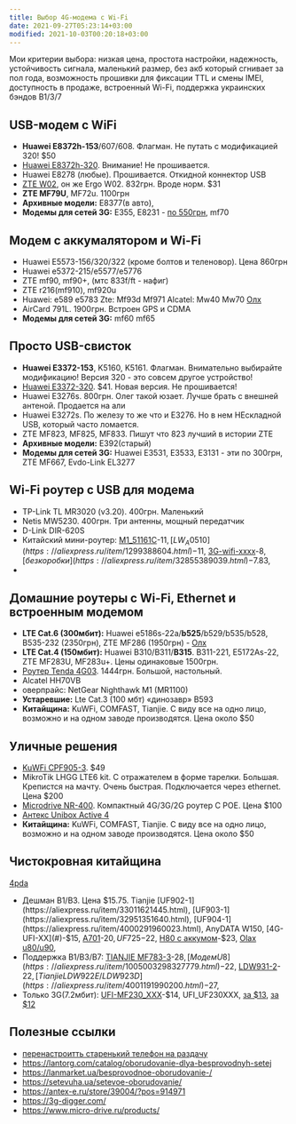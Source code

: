 ```yaml
---
title: Выбор 4G-модема с Wi-Fi
date: 2021-09-27T05:23:14+03:00
modified: 2021-10-03T00:20:18+03:00
---
```


Мои критерии выбора: низкая цена, простота настройки, надежность, устойчивость сигнала, маленький размер, без акб который сгнивает за пол года, возможность прошивки для фиксации TTL и смены IMEI, доступность в продаже, встроенный Wi-Fi, поддержка украинских бэндов B1/3/7

## USB-модем с WiFi
- **Huawei E8372h-153**/607/608. Флагман. Не путать с модификацией 320! $50
- [Huawei E8372h-320](#elmir). Внимание! Не прошивается. 
- Huawei E8278 (любые). Прошивается. Откидной коннектор USB
- [ZTE W02](https://elmir.ua/3g_4g_modems_and_routers/4g_router_ergo_w02.html), он же Ergo W02. 832грн. Вроде норм. $31
- **ZTE MF79U**, MF72u. 1100грн
- **Архивные модели:** E8377(в авто), 
- **Модемы для сетей 3G:** E355, Е8231 - [по 550грн](https://www.olx.ua/591328309), mf70 


## Модем с аккумалятором и Wi-Fi
- Huawei E5573-156/320/322 (кроме болтов и теленовор). Цена 860грн
- Huawei e5372-215/e5577/e5776
- ZTE mf90, mf90+, (мтс 833f/ft - нафиг)
- ZTE r216(mf910), mf920u  
- Huawei: e589 e5783 Zte: Mf93d Mf971 Alcatel: Mw40 Mw70 [Олх](https://www.olx.ua/664017921)
- AirCard 791L. 1900грн. Встроен GPS и CDMA
- **Модемы для сетей 3G:** mf60 mf65


## Просто USB-свисток
- **Huawei E3372-153**, K5160, K5161. Флагман. Внимательно выбирайте модификацию! Версия 320 - это совсем другое устройство! 
- [Huawei E3372-320](https://elmir.ua/3g_4g_modems_and_routers/4g_modem_huawei_e3372h-320.html). $41. Новая версия. Не прошивается!
- Huawei E3276s. 800грн. Олег такой юзает. Лучше брать с внешней антеной. Продается на али
- Huawei E3272s. По железу то же что и E3276. Но в нем НЕскладной USB, который часто ломается.
- ZTE MF823, MF825, MF833. Пишут что 823 лучший в истории ZTE
- **Архивные модели:** E392(старый)
- **Модемы для сетей 3G:** Huawei E3531, E3533, E3131 - эти по 300грн, ZTE MF667, Evdo-Link EL3277 

## Wi-Fi роутер с USB для модема
- TP-Link TL MR3020 (v3.20). 400грн. Маленький
- Netis MW5230. 400грн. Три антенны, мощный передатчик
- D-Link DIR-620S
- Китайский мини-роутер:
  [M1_51161C](https://aliexpress.ru/item/1299388604.html)-$11, 
  [LW_A0510](https://aliexpress.ru/item/1299388604.html)-$11, 
  [3G-wifi-xxxx](https://aliexpress.ru/item/4000243977905.html)-$8,
  [без коробки](https://aliexpress.ru/item/32855389039.html)-$7.83,
- 

## Домашние роутеры с Wi-Fi, Ethernet и встроенным модемом
- **LTE Cat.6 (300мбит):** Huawei e5186s-22a/**b525**/b529/b535/b528, B535-232 (2350грн), ZTE MF286 (1950грн) - [Олх](https://www.olx.ua/721313229)
- **LTE Cat.4 (150мбит):** Huawei B310/B311/**B315**. B311-221, E5172As-22, ZTE MF283U, MF283u+. Цены одинаковые 1500грн.
- [Роутер Tenda 4G03](https://elmir.ua/3g_4g_modems_and_routers/4g_router_tenda_4g03.html). 1444грн. Большой, настольный.
- Alcatel HH70VB  
- оверпрайс: NetGear Nighthawk M1 (MR1100)
- **Устаревшие:** Lte Cat.3 (100 мбт) «динозавр» B593
- **Китайщина:** KuWFi, COMFAST, Tianjie. С виду все на одно лицо, возможно и на одном заводе производятся. Цена около $50

## Уличные решения
- [KuWFi CPF905-3](https://aliexpress.ru/item/33053649924.html). $49
- MikroTik LHGG LTE6 kit. С отражателем в форме тарелки. Большая. Крепистся на мачту. Очень быстрая. Подключается через ethernet. Цена $200
- [Microdrive NR-400](https://www.micro-drive.ru/products/ulichnyij-router-nr-400). Компактный 4G/3G/2G роутер С POE. Цена $100
- [Антекс Unibox Active 4](https://antex-e.ru/store/39004/?pos=914996)
- **Китайщина:** KuWFi, COMFAST, Tianjie. С виду все на одно лицо, возможно и на одном заводе производятся. Цена около $50



## Чистокровная китайщина
[4pda](https://4pda.to/forum/index.php?showtopic=849043)  
- Дешман B1/B3. Цена $15.75. Tianjie [UF902-1](https://aliexpress.ru/item/33011621445.html), [UF903-1](https://aliexpress.ru/item/32951351640.html), [UF904-1](https://aliexpress.ru/item/4000291960023.html), AnyDATA W150,  
  [4G-UFI-XX](#)-$15, 
  [A701](https://aliexpress.ru/item/32910311042.html)-$20, 
  UF725-$22, 
  [H80 с аккумом](https://aliexpress.ru/item/1005003065277530.html)-$23, 
  [Olax u80/u90](https://olx.ua/702763471), 
- Поддержка B1/B3/B7: 
  [TIANJIE MF783-3](https://aliexpress.ru/item/4000291960023.html)-$28, 
  [Модем U8](https://aliexpress.ru/item/1005003298327779.html)-$22, 
  [LDW931-2](https://www.aliexpress.com/item/4000444254077.html)-$22, 
  [Tianjie LDW922E/LDW923D](https://aliexpress.ru/item/4001191990200.html)-$27,  
- Только 3G(7.2мбит): 
  [UFI-MF230_XXX](https://aliexpress.ru/item/32812483460.html)-$14, 
  UFI_UF230XXX, [за $13](https://aliexpress.ru/item/1005002124424135.html), 
  [за $12](https://aliexpress.ru/item/4000208102252.html)
    



## Полезные ссылки
- [перенастроитть старенький телефон на раздачу](#)
- <https://lantorg.com/catalog/oborudovanie-dlya-besprovodnyh-setej>
- <https://lanmarket.ua/besprovodnoe-oborudovanie-/>
- <https://setevuha.ua/setevoe-oborudovanie/>
- <https://antex-e.ru/store/39004/?pos=914971>
- <https://3g-digger.com/>
- <https://www.micro-drive.ru/products/>
